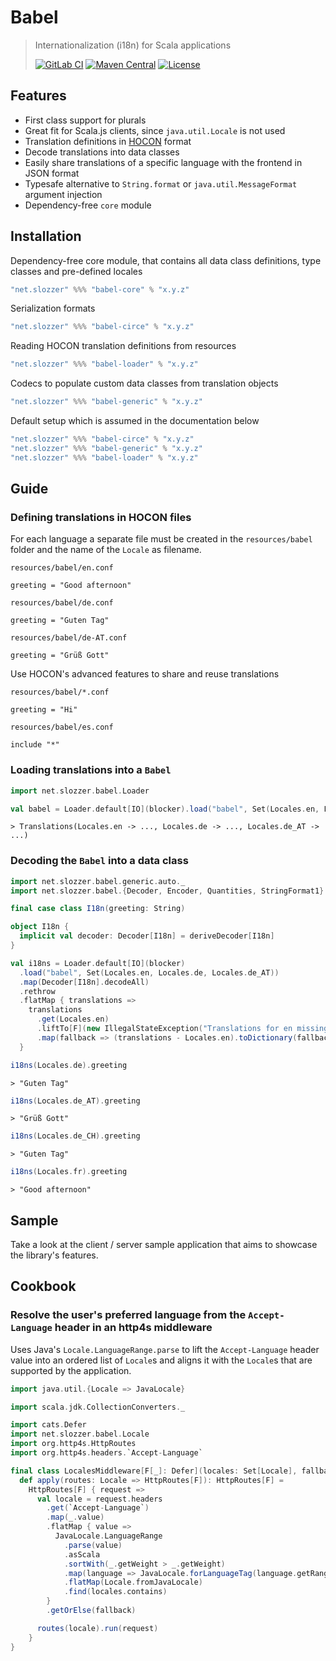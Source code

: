 # Babel

> Internationalization (i18n) for Scala applications
> 
> [![GitLab CI](https://gitlab.com/slozzer/babel/badges/master/pipeline.svg?style=flat-square)](https://gitlab.com/slozzer/babel/pipelines)
[![Maven Central](https://img.shields.io/maven-central/v/net.slozzer/babel-core_2.13.svg?style=flat-square)](https://search.maven.org/search?q=g:net.slozzer%20AND%20a:babel-*)
[![License](https://img.shields.io/github/license/slozzer/babel?style=flat-square)](LICENSE)

## Features

- First class support for plurals
- Great fit for Scala.js clients, since `java.util.Locale` is not used
- Translation definitions in [HOCON](https://github.com/lightbend/config/blob/master/HOCON.md) format
- Decode translations into data classes
- Easily share translations of a specific language with the frontend in JSON format
- Typesafe alternative to `String.format` or `java.util.MessageFormat` argument injection
- Dependency-free `core` module

## Installation

Dependency-free core module, that contains all data class definitions, type classes and pre-defined locales

```scala
"net.slozzer" %%% "babel-core" % "x.y.z" 
```
Serialization formats

```scala
"net.slozzer" %%% "babel-circe" % "x.y.z"
```

Reading HOCON translation definitions from resources

```scala
"net.slozzer" %%% "babel-loader" % "x.y.z"
```

Codecs to populate custom data classes from translation objects

```scala
"net.slozzer" %%% "babel-generic" % "x.y.z"
```

Default setup which is assumed in the documentation below

```scala
"net.slozzer" %%% "babel-circe" % "x.y.z"
"net.slozzer" %%% "babel-generic" % "x.y.z"
"net.slozzer" %%% "babel-loader" % "x.y.z"
```

## Guide

### Defining translations in HOCON files

For each language a separate file must be created in the `resources/babel` folder and the name of the `Locale` as filename.

`resources/babel/en.conf`

```hocon
greeting = "Good afternoon"
```

`resources/babel/de.conf`

```hocon
greeting = "Guten Tag"
```

`resources/babel/de-AT.conf`

```hocon
greeting = "Grüß Gott"
```

Use HOCON's advanced features to share and reuse translations

`resources/babel/*.conf`

```hocon
greeting = "Hi"
```

`resources/babel/es.conf`

```hocon
include "*"
```

### Loading translations into a `Babel`

```scala
import net.slozzer.babel.Loader

val babel = Loader.default[IO](blocker).load("babel", Set(Locales.en, Locales.de, Locales.de_AT)).unsafeRunSync()
```

```
> Translations(Locales.en -> ..., Locales.de -> ..., Locales.de_AT -> ...)
```

### Decoding the `Babel` into a data class

```scala
import net.slozzer.babel.generic.auto._
import net.slozzer.babel.{Decoder, Encoder, Quantities, StringFormat1}

final case class I18n(greeting: String)

object I18n {
  implicit val decoder: Decoder[I18n] = deriveDecoder[I18n]
}

val i18ns = Loader.default[IO](blocker)
  .load("babel", Set(Locales.en, Locales.de, Locales.de_AT))
  .map(Decoder[I18n].decodeAll)
  .rethrow
  .flatMap { translations =>
    translations
      .get(Locales.en)
      .liftTo[F](new IllegalStateException("Translations for en missing"))
      .map(fallback => (translations - Locales.en).toDictionary(fallback))
  }
```


```scala
i18ns(Locales.de).greeting
```

```
> "Guten Tag"
```

```scala
i18ns(Locales.de_AT).greeting
```

```
> "Grüß Gott"
```

```scala
i18ns(Locales.de_CH).greeting
```

```
> "Guten Tag"
```

```scala
i18ns(Locales.fr).greeting
```

```
> "Good afternoon"
```

## Sample

Take a look at the client / server sample application that aims to showcase the library's features.

## Cookbook

### Resolve the user's preferred language from the `Accept-Language` header in an http4s middleware

Uses Java's `Locale.LanguageRange.parse` to lift the `Accept-Language` header value into an ordered list of `Locale`s and aligns it with the `Locale`s that are supported by the application.

```scala
import java.util.{Locale => JavaLocale}

import scala.jdk.CollectionConverters._

import cats.Defer
import net.slozzer.babel.Locale
import org.http4s.HttpRoutes
import org.http4s.headers.`Accept-Language`

final class LocalesMiddleware[F[_]: Defer](locales: Set[Locale], fallback: Locale) {
  def apply(routes: Locale => HttpRoutes[F]): HttpRoutes[F] =
    HttpRoutes[F] { request =>
      val locale = request.headers
        .get(`Accept-Language`)
        .map(_.value)
        .flatMap { value =>
          JavaLocale.LanguageRange
            .parse(value)
            .asScala
            .sortWith(_.getWeight > _.getWeight)
            .map(language => JavaLocale.forLanguageTag(language.getRange))
            .flatMap(Locale.fromJavaLocale)
            .find(locales.contains)
        }
        .getOrElse(fallback)

      routes(locale).run(request)
    }
}
```